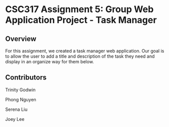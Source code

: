 # CSC317 Assignment 5: Group Web Application Project - Task Manager

## Overview

For this assignment, we created a task manager web application. Our goal is to allow the user to add a title and description of the task they need and display in an organize way for
them below. 

## Contributors

Trinity Godwin 

Phong Nguyen 

Serena Liu 

Joey Lee
